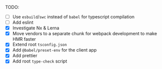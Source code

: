 TODO:

- [ ] Use `esbuild`/`swc` instead of `babel` for typescript compilation
- [ ] Add eslint
- [x] Investigate Nx & Lerna
- [x] Move vendors to a separate chunk for webpack development to make HMR faster
- [x] Extend root `tsconfig.json`
- [x] Add `@babel/preset-env` for the client app
- [x] Add prettier
- [x] Add root `type-check` script
